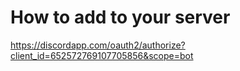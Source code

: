 # How to add to your server
https://discordapp.com/oauth2/authorize?client_id=652572769107705856&scope=bot
